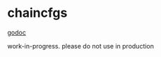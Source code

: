 # chaincfgs

[godoc](https://godoc.org/github.com/aquachain/chaincfgs)

work-in-progress. please do not use in production
